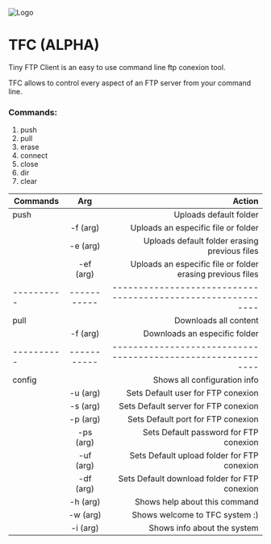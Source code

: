![Logo](http://i63.tinypic.com/16aa1km.png) 
# TFC (ALPHA)

Tiny FTP Client is an easy to use command line ftp conexion tool.

TFC allows to control every aspect of an FTP server from your command line.


### Commands:

1. push
2. pull
3. erase
4. connect
5. close
6. dir
7. clear

| Commands | Arg       | Action                                                     |
|----------|:---------:|-----------------------------------------------------------:|
| push     |           | Uploads default folder                                     |
|          | -f  (arg) | Uploads an especific file or folder                        |
|          | -e  (arg) | Uploads default folder erasing previous files              |
|          | -ef (arg) | Uploads an especific file or folder erasing previous files |
|----------|-----------|------------------------------------------------------------|
| pull     |           | Downloads all content                                      |
|          | -f (arg)  | Downloads an especific folder                              |
|----------|-----------|------------------------------------------------------------|
| config   |           | Shows all configuration info                               |
|          | -u (arg)  | Sets Default user for FTP conexion                         |
|          | -s (arg)  | Sets Default server for FTP conexion                       |
|          | -p (arg)  | Sets Default port for FTP conexion                         |
|          | -ps (arg) | Sets Default password for FTP conexion                     |
|          | -uf (arg) | Sets Default upload folder for FTP conexion                |
|          | -df (arg) | Sets Default download folder for FTP conexion              |
|          | -h (arg)  | Shows help about this command                              |
|          | -w (arg)  | Shows welcome to TFC system :)                             |
|          | -i (arg)  | Shows info about the system                                |

